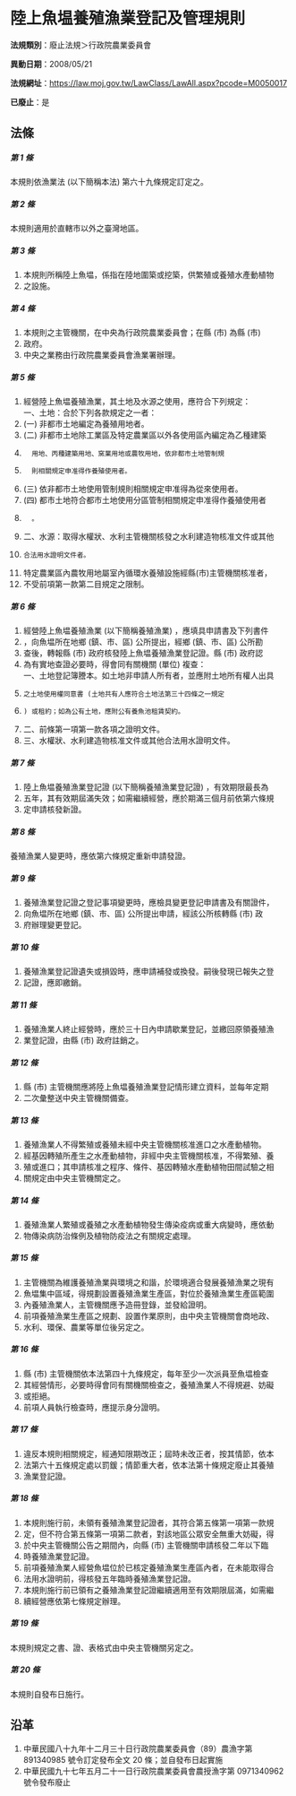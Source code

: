# 陸上魚塭養殖漁業登記及管理規則

**法規類別**：廢止法規＞行政院農業委員會

**異動日期**：2008/05/21  

**法規網址**：https://law.moj.gov.tw/LawClass/LawAll.aspx?pcode=M0050017

**已廢止**：是



## 法條
##### 第 1 條
本規則依漁業法 (以下簡稱本法) 第六十九條規定訂定之。

##### 第 2 條
本規則適用於直轄市以外之臺灣地區。

##### 第 3 條
1. 本規則所稱陸上魚塭，係指在陸地圍築或挖築，供繁殖或養殖水產動植物
1. 之設施。

##### 第 4 條
1. 本規則之主管機關，在中央為行政院農業委員會；在縣 (市) 為縣 (市)
1. 政府。
1. 中央之業務由行政院農業委員會漁業署辦理。

##### 第 5 條
1. 經營陸上魚塭養殖漁業，其土地及水源之使用，應符合下列規定：  
一、土地：合於下列各款規定之一者：
1.  (一) 非都市土地編定為養殖用地者。
1.  (二) 非都市土地除工業區及特定農業區以外各使用區內編定為乙種建築
1.       用地、丙種建築用地、窯業用地或農牧用地，依非都市土地管制規
1.       則相關規定申准得作養殖使用者。
1.  (三) 依非都市土地使用管制規則相關規定申准得為從來使用者。
1.  (四) 都市土地符合都市土地使用分區管制相關規定申准得作養殖使用者
1.       。
1. 二、水源：取得水權狀、水利主管機關核發之水利建造物核准文件或其他
1.     合法用水證明文件者。
1. 特定農業區內農牧用地屬室內循環水養殖設施經縣(市)主管機關核准者，
1. 不受前項第一款第二目規定之限制。

##### 第 6 條
1. 經營陸上魚塭養殖漁業 (以下簡稱養殖漁業) ，應填具申請書及下列書件
1. ，向魚塭所在地鄉 (鎮、市、區) 公所提出，經鄉 (鎮、市、區) 公所勘
1. 查後，轉報縣 (市) 政府核發陸上魚塭養殖漁業登記證。縣 (市) 政府認
1. 為有實地查證必要時，得會同有關機關 (單位) 複查：  
一、土地登記簿謄本。如土地非申請人所有者，並應附土地所有權人出具
1.     之土地使用權同意書 (土地共有人應符合土地法第三十四條之一規定
1.     ) 或租約；如為公有土地，應附公有養魚池租賃契約。
1. 二、前條第一項第一款各項之證明文件。
1. 三、水權狀、水利建造物核准文件或其他合法用水證明文件。

##### 第 7 條
1. 陸上魚塭養殖漁業登記證 (以下簡稱養殖漁業登記證) ，有效期限最長為
1. 五年，其有效期屆滿失效；如需繼續經營，應於期滿三個月前依第六條規
1. 定申請核發新證。

##### 第 8 條
養殖漁業人變更時，應依第六條規定重新申請發證。

##### 第 9 條
1. 養殖漁業登記證之登記事項變更時，應檢具變更登記申請書及有關證件，
1. 向魚塭所在地鄉 (鎮、市、區) 公所提出申請，經該公所核轉縣 (市) 政
1. 府辦理變更登記。

##### 第 10 條
1. 養殖漁業登記證遺失或損毀時，應申請補發或換發。嗣後發現已報失之登
1. 記證，應即繳銷。

##### 第 11 條
1. 養殖漁業人終止經營時，應於三十日內申請歇業登記，並繳回原領養殖漁
1. 業登記證，由縣 (市) 政府註銷之。

##### 第 12 條
1. 縣 (市) 主管機關應將陸上魚塭養殖漁業登記情形建立資料，並每年定期
1. 二次彙整送中央主管機關備查。

##### 第 13 條
1. 養殖漁業人不得繁殖或養殖未經中央主管機關核准進口之水產動植物。
1. 經基因轉殖所產生之水產動植物，非經中央主管機關核准，不得繁殖、養
1. 殖或進口；其申請核准之程序、條件、基因轉殖水產動植物田間試驗之相
1. 關規定由中央主管機關定之。

##### 第 14 條
1. 養殖漁業人繁殖或養殖之水產動植物發生傳染疫病或重大病變時，應依動
1. 物傳染病防治條例及植物防疫法之有關規定處理。

##### 第 15 條
1. 主管機關為維護養殖漁業與環境之和諧，於環境適合發展養殖漁業之現有
1. 魚塭集中區域，得規劃設置養殖漁業生產區，對位於養殖漁業生產區範圍
1. 內養殖漁業人，主管機關應予造冊登錄，並發給證明。
1. 前項養殖漁業生產區之規劃、設置作業原則，由中央主管機關會商地政、
1. 水利、環保、農業等單位後另定之。

##### 第 16 條
1. 縣 (市) 主管機關依本法第四十九條規定，每年至少一次派員至魚塭檢查
1. 其經營情形，必要時得會同有關機關檢查之，養殖漁業人不得規避、妨礙
1. 或拒絕。
1. 前項人員執行檢查時，應提示身分證明。

##### 第 17 條
1. 違反本規則相關規定，經通知限期改正；屆時未改正者，按其情節，依本
1. 法第六十五條規定處以罰鍰；情節重大者，依本法第十條規定廢止其養殖
1. 漁業登記證。

##### 第 18 條
1. 本規則施行前，未領有養殖漁業登記證者，其符合第五條第一項第一款規
1. 定，但不符合第五條第一項第二款者，對該地區公眾安全無重大妨礙，得
1. 於中央主管機關公告之期間內，向縣 (市) 主管機關申請核發二年以下臨
1. 時養殖漁業登記證。
1. 前項養殖漁業人經營魚塭位於已核定養殖漁業生產區內者，在未能取得合
1. 法用水證明前，得核發五年臨時養殖漁業登記證。
1. 本規則施行前已領有之養殖漁業登記證繼續適用至有效期限屆滿，如需繼
1. 續經營應依第七條規定辦理。

##### 第 19 條
本規則規定之書、證、表格式由中央主管機關另定之。

##### 第 20 條
本規則自發布日施行。

## 沿革
1. 中華民國八十九年十二月三十日行政院農業委員會（89）農漁字第 891340985  號令訂定發布全文 20 條；並自發布日起實施
1. 中華民國九十七年五月二十一日行政院農業委員會農授漁字第 0971340962 號令發布廢止

